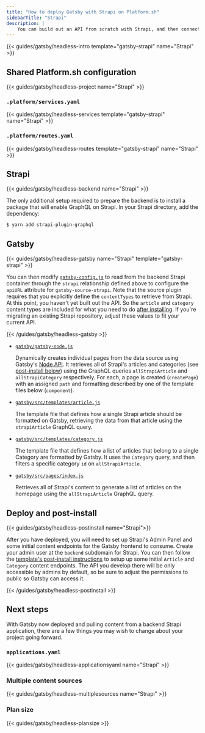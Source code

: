 ```yaml
---
title: "How to deploy Gatsby with Strapi on Platform.sh"
sidebarTitle: "Strapi"
description: |
    You can build out an API from scratch with Strapi, and then connect its data to a frontend Gatsby app with `gatsby-source-strapi`.
---
```


{{< guides/gatsby/headless-intro template="gatsby-strapi" name="Strapi" >}}

## Shared Platform.sh configuration

{{< guides/gatsby/headless-project name="Strapi" >}}

### `.platform/services.yaml`

{{< guides/gatsby/headless-services template="gatsby-strapi" name="Strapi" >}}

### `.platform/routes.yaml`

{{< guides/gatsby/headless-routes template="gatsby-strapi" name="Strapi" >}}

## Strapi

{{< guides/gatsby/headless-backend name="Strapi" >}}

The only additional setup required to prepare the backend is to install a package that will enable GraphQL on Strapi. In your Strapi directory, add the dependency: 

```bash
$ yarn add strapi-plugin-graphql
```

## Gatsby

{{< guides/gatsby/headless-gatsby name="Strapi" template="gatsby-strapi" >}}

You can then modify [`gatsby-config.js`](https://www.gatsbyjs.com/docs/reference/config-files/gatsby-config/)
to read from the backend Strapi container through the `strapi` relationship defined above
to configure the `apiURL` attribute for `gatsby-source-strapi`.
Note that the source plugin requires that you explicitly define the `contentTypes` to retrieve from Strapi.
At this point, you haven't yet built out the API.
So the `article` and `category` content types are included for what you need to do [after installing](https://github.com/platformsh-templates/gatsby-strapi#user-content-post-install).
If you're migrating an existing Strapi repository, adjust these values to fit your current API.

{{< /guides/gatsby/headless-gatsby >}}

- [`gatsby/gatsby-node.js`](https://github.com/platformsh-templates/gatsby-strapi/blob/master/gatsby/gatsby-node.js) 

    Dynamically creates individual pages from the data source using Gatsby's [Node API](https://www.gatsbyjs.com/docs/reference/config-files/gatsby-node/). It retrieves all of Strapi's articles and categories (see [post-install below](#deploy-and-post-install)) using the GraphQL queries `allStrapiArticle` and `allStrapiCategory` respectively. For each, a page is created (`createPage`) with an assigned `path` and formatting described by one of the template files below (`component`).

- [`gatsby/src/templates/article.js`](https://github.com/platformsh-templates/gatsby-strapi/blob/master/gatsby/src/templates/article.js)

    The template file that defines how a single Strapi article should be formatted on Gatsby, retrieving the data from that article using the `strapiArticle` GraphQL query.

- [`gatsby/src/templates/category.js`](https://github.com/platformsh-templates/gatsby-strapi/blob/master/gatsby/src/templates/category.js)

    The template file that defines how a list of articles that belong to a single Category are formatted by Gatsby. It uses the `Category` query, and then filters a specific category `id` on `allStrapiArticle`.

- [`gatsby/src/pages/index.js`](https://github.com/platformsh-templates/gatsby-strapi/blob/master/gatsby/src/pages/index.js)

    Retrieves all of Strapi's content to generate a list of articles on the homepage using the `allStrapiArticle` GraphQL query. 

## Deploy and post-install

{{< guides/gatsby/headless-postinstall name="Strapi">}}

After you have deployed, you will need to set up Strapi's Admin Panel and some initial content endpoints for the Gatsby frontend to consume. Create your admin user at the `backend` subdomain for Strapi. You can then follow the [template's post-install instructions](https://github.com/platformsh-templates/gatsby-strapi#user-content-post-install) to setup up some initial `Article` and `Category` content endpoints. The API you develop there will be only accessible by admins by default, so be sure to adjust the permissions to public so Gatsby can access it. 

{{< /guides/gatsby/headless-postinstall >}}

## Next steps

With Gatsby now deployed and pulling content from a backend Strapi application, there are a few things you may wish to change about your project going forward.

### `applications.yaml`

{{< guides/gatsby/headless-applicationsyaml name="Strapi" >}}

### Multiple content sources

{{< guides/gatsby/headless-multiplesources name="Strapi" >}}

### Plan size

{{< guides/gatsby/headless-plansize >}}
